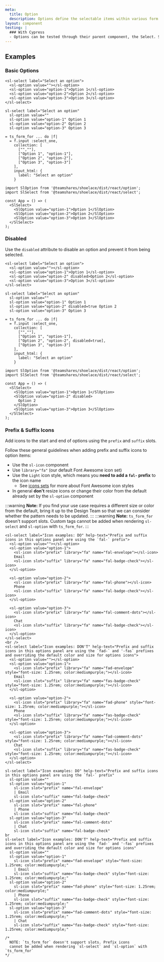```yaml
---
meta:
  title: Option
  description: Options define the selectable items within various form controls such as select.
layout: component
testing: |
  ### With Cypress
  - Options can be tested through their parent component, the Select. See [Select Testing](/components/select/#testing) for details.
---
```


## Examples

### Basic Options

```html:preview
<sl-select label="Select an option">
  <sl-option value=""></sl-option>
  <sl-option value="option-1">Option 1</sl-option>
  <sl-option value="option-2">Option 2</sl-option>
  <sl-option value="option-3">Option 3</sl-option>
</sl-select>
```

```pug:slim
sl-select label="Select an option"
  sl-option value=""
  sl-option value="option-1" Option 1
  sl-option value="option-2" Option 2
  sl-option value="option-3" Option 3
```

```js:simple-form
= ts_form_for ... do |f|
  = f.input :select_one,
    collection: [
      ["",""],
      ["Option 1", "option-1"],
      ["Option 2", "option-2"],
      ["Option 3", "option-3"]
    ],
    input_html: {
      label: "Select an option"
    }
```

```jsx:react
import SlOption from '@teamshares/shoelace/dist/react/option';
import SlSelect from '@teamshares/shoelace/dist/react/select';

const App = () => (
  <SlSelect>
    <SlOption value="option-1">Option 1</SlOption>
    <SlOption value="option-2">Option 2</SlOption>
    <SlOption value="option-3">Option 3</SlOption>
  </SlSelect>
);
```

### Disabled

Use the `disabled` attribute to disable an option and prevent it from being selected.

```html:preview
<sl-select label="Select an option">
  <sl-option value=""></sl-option>
  <sl-option value="option-1">Option 1</sl-option>
  <sl-option value="option-2" disabled>Option 2</sl-option>
  <sl-option value="option-3">Option 3</sl-option>
</sl-select>
```

```pug:slim
sl-select label="Select an option"
  sl-option value=""
  sl-option value="option-1" Option 1
  sl-option value="option-2" disabled=true Option 2
  sl-option value="option-3" Option 3
```

```js:simple-form
= ts_form_for ... do |f|
  = f.input :select_one,
    collection: [
      ["",""],
      ["Option 1", "option-1"],
      ["Option 2", "option-2", disabled=true],
      ["Option 3", "option-3"]
    ],
    input_html: {
      label: "Select an option"
    }
```

```jsx:react
import SlOption from '@teamshares/shoelace/dist/react/option';
import SlSelect from '@teamshares/shoelace/dist/react/select';

const App = () => (
  <SlSelect>
    <SlOption value="option-1">Option 1</SlOption>
    <SlOption value="option-2" disabled>
      Option 2
    </SlOption>
    <SlOption value="option-3">Option 3</SlOption>
  </SlSelect>
);
```

### Prefix & Suffix Icons

Add icons to the start and end of options using the `prefix` and `suffix` slots.

Follow these general guidelines when adding prefix and suffix icons to option items:

- Use the `sl-icon` component
- Use `library="fa"` (our default Font Awesome icon set)
- Use the `Light` icon style, which means you **need to add a `fal-` prefix** to the icon name
  - See [icons sets](/components/icon/#icon-sets) for more about Font Awesome icon styles
- In general **don't** resize icons or change their color from the default already set by the `sl-option` component

:::warning
**Note:** If you find your use case requires a different size or color from the default, bring it up to the Design Team so that we can consider whether the pattern needs to be updated.
:::
:::warning
**Note:** `ts_form_for` doesn't support slots. Custom tags cannot be added when rendering `sl-select` and `sl-option` with `ts_form_for`.
:::

```html:preview
<sl-select label="Icon examples: DO" help-text="Prefix and suffix icons in this options panel are using the `fal-` prefix">
  <sl-option value=""></sl-option>
  <sl-option value="option-1">
    <sl-icon slot="prefix" library="fa" name="fal-envelope"></sl-icon>
    Email
    <sl-icon slot="suffix" library="fa" name="fal-badge-check"></sl-icon>
  </sl-option>

  <sl-option value="option-2">
    <sl-icon slot="prefix" library="fa" name="fal-phone"></sl-icon>
    Phone
    <sl-icon slot="suffix" library="fa" name="fal-badge-check"></sl-icon>
  </sl-option>

  <sl-option value="option-3">
    <sl-icon slot="prefix" library="fa" name="fal-comment-dots"></sl-icon>
    Chat
    <sl-icon slot="suffix" library="fa" name="fal-badge-check"></sl-icon>
  </sl-option>
</sl-select>
<br />
<sl-select label="Icon examples: DON'T" help-text="Prefix and suffix icons in this options panel are using the `fad-` and '-fas` prefixes and overriding the default color and size for options icons">
  <sl-option value=""></sl-option>
  <sl-option value="option-1">
    <sl-icon slot="prefix" library="fa" name="fad-envelope" style="font-size: 1.25rem; color:mediumpurple;"></sl-icon>
    Email
    <sl-icon slot="suffix" library="fa" name="fas-badge-check" style="font-size: 1.25rem; color:mediumpurple;"></sl-icon>
  </sl-option>

  <sl-option value="option-2">
    <sl-icon slot="prefix" library="fa" name="fad-phone" style="font-size: 1.25rem; color:mediumpurple;"></sl-icon>
    Phone
    <sl-icon slot="suffix" library="fa" name="fas-badge-check" style="font-size: 1.25rem; color:mediumpurple;"></sl-icon>
  </sl-option>

  <sl-option value="option-3">
    <sl-icon slot="prefix" library="fa" name="fad-comment-dots" style="font-size: 1.25rem; color:mediumpurple;"></sl-icon>
    Chat
    <sl-icon slot="suffix" library="fa" name="fas-badge-check" style="font-size: 1.25rem; color:mediumpurple;"></sl-icon>
  </sl-option>
</sl-select>
```

```pug:slim
sl-select label="Icon examples: DO" help-text="Prefix and suffix icons in this options panel are using the `fal-` prefix"
  sl-option value=""
  sl-option value="option-1"
    sl-icon slot="prefix" name="fal-envelope"
    | Email
    sl-icon slot="suffix" name="fal-badge-check"
  sl-option value="option-2"
    sl-icon slot="prefix" name="fal-phone"
    | Phone
    sl-icon slot="suffix" name="fal-badge-check"
  sl-option value="option-3"
    sl-icon slot="prefix" name="fal-comment-dots"
    | Chat
    sl-icon slot="suffix" name="fal-badge-check"
br
sl-select label="Icon examples: DON'T" help-text="Prefix and suffix icons in this options panel are using the `fad-` and '-fas` prefixes and overriding the default color and size for options icons"
  sl-option value=""
  sl-option value="option-1"
    sl-icon slot="prefix" name="fad-envelope" style="font-size: 1.25rem; color:mediumpurple;"
    | Email
    sl-icon slot="suffix" name="fas-badge-check" style="font-size: 1.25rem; color:mediumpurple;"
  sl-option value="option-2"
    sl-icon slot="prefix" name="fad-phone" style="font-size: 1.25rem; color:mediumpurple;"
    | Phone
    sl-icon slot="suffix" name="fas-badge-check" style="font-size: 1.25rem; color:mediumpurple;"
  sl-option value="option-3"
    sl-icon slot="prefix" name="fad-comment-dots" style="font-size: 1.25rem; color:mediumpurple;"
    | Chat
    sl-icon slot="suffix" name="fas-badge-check" style="font-size: 1.25rem; color:mediumpurple;"
```

```js:simple-form
/*
  NOTE: `ts_form_for` doesn't support slots. Prefix icons
  cannot be added when rendering `sl-select` and `sl-option` with `ts_form_for`
*/
```
